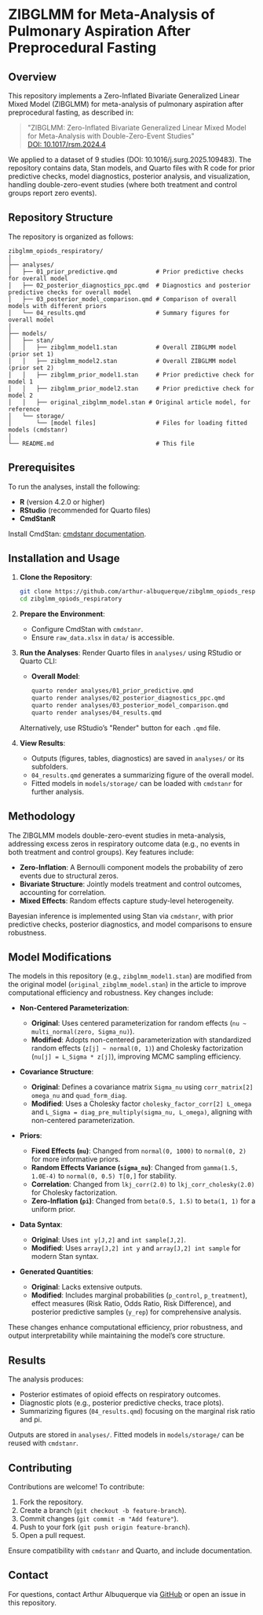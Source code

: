 # ZIBGLMM for Meta-Analysis of Pulmonary Aspiration After Preprocedural Fasting

## Overview

This repository implements a Zero-Inflated Bivariate Generalized Linear Mixed Model (ZIBGLMM) for meta-analysis of pulmonary aspiration after preprocedural fasting, as described in:

> "ZIBGLMM: Zero-Inflated Bivariate Generalized Linear Mixed Model for Meta-Analysis with Double-Zero-Event Studies"  
> [DOI: 10.1017/rsm.2024.4](https://www.cambridge.org/core/journals/research-synthesis-methods/article/zibglmm-zeroinflated-bivariate-generalized-linear-mixed-model-for-metaanalysis-with-doublezeroevent-studies/FCDCE1CC52319606DE9294F776411A3E)

We applied to a dataset of 9 studies (DOI: 10.1016/j.surg.2025.109483). The repository contains data, Stan models, and Quarto files with R code for prior predictive checks, model diagnostics, posterior analysis, and visualization, handling double-zero-event studies (where both treatment and control groups report zero events).

## Repository Structure

The repository is organized as follows:

```
zibglmm_opiods_respiratory/
│
├── analyses/
│   ├── 01_prior_predictive.qmd           # Prior predictive checks for overall model
│   ├── 02_posterior_diagnostics_ppc.qmd  # Diagnostics and posterior predictive checks for overall model
│   ├── 03_posterior_model_comparison.qmd # Comparison of overall models with different priors
│   └── 04_results.qmd                    # Summary figures for overall model
│
├── models/
│   ├── stan/
│   │   ├── zibglmm_model1.stan           # Overall ZIBGLMM model (prior set 1)
│   │   ├── zibglmm_model2.stan           # Overall ZIBGLMM model (prior set 2)
│   │   ├── zibglmm_prior_model1.stan     # Prior predictive check for model 1
│   │   ├── zibglmm_prior_model2.stan     # Prior predictive check for model 2
│   │   ├── original_zibglmm_model.stan # Original article model, for reference
│   └── storage/
│       └── [model files]                 # Files for loading fitted models (cmdstanr)
│
└── README.md                             # This file
```

## Prerequisites

To run the analyses, install the following:

- **R** (version 4.2.0 or higher)
- **RStudio** (recommended for Quarto files)
- **CmdStanR**

Install CmdStan: [cmdstanr documentation](https://mc-stan.org/cmdstanr/).

## Installation and Usage

1. **Clone the Repository**:
   ```bash
   git clone https://github.com/arthur-albuquerque/zibglmm_opiods_respiratory.git
   cd zibglmm_opiods_respiratory
   ```

2. **Prepare the Environment**:
   - Configure CmdStan with `cmdstanr`.
   - Ensure `raw_data.xlsx` in `data/` is accessible.

3. **Run the Analyses**:
   Render Quarto files in `analyses/` using RStudio or Quarto CLI:

   - **Overall Model**:
     ```bash
     quarto render analyses/01_prior_predictive.qmd
     quarto render analyses/02_posterior_diagnostics_ppc.qmd
     quarto render analyses/03_posterior_model_comparison.qmd
     quarto render analyses/04_results.qmd
     ```

   Alternatively, use RStudio’s "Render" button for each `.qmd` file.

4. **View Results**:
   - Outputs (figures, tables, diagnostics) are saved in `analyses/` or its subfolders.
   - `04_results.qmd` generates a summarizing figure of the overall model.
   - Fitted models in `models/storage/` can be loaded with `cmdstanr` for further analysis.

## Methodology

The ZIBGLMM models double-zero-event studies in meta-analysis, addressing excess zeros in respiratory outcome data (e.g., no events in both treatment and control groups). Key features include:
- **Zero-Inflation**: A Bernoulli component models the probability of zero events due to structural zeros.
- **Bivariate Structure**: Jointly models treatment and control outcomes, accounting for correlation.
- **Mixed Effects**: Random effects capture study-level heterogeneity.

Bayesian inference is implemented using Stan via `cmdstanr`, with prior predictive checks, posterior diagnostics, and model comparisons to ensure robustness.

## Model Modifications

The models in this repository (e.g., `zibglmm_model1.stan`) are modified from the original model (`original_zibglmm_model.stan`) in the article to improve computational efficiency and robustness. Key changes include:

- **Non-Centered Parameterization**:
  - **Original**: Uses centered parameterization for random effects (`nu ~ multi_normal(zero, Sigma_nu)`).
  - **Modified**: Adopts non-centered parameterization with standardized random effects (`z[j] ~ normal(0, 1)`) and Cholesky factorization (`nu[j] = L_Sigma * z[j]`), improving MCMC sampling efficiency.
  
- **Covariance Structure**:
  - **Original**: Defines a covariance matrix `Sigma_nu` using `corr_matrix[2] omega_nu` and `quad_form_diag`.
  - **Modified**: Uses a Cholesky factor `cholesky_factor_corr[2] L_omega` and `L_Sigma = diag_pre_multiply(sigma_nu, L_omega)`, aligning with non-centered parameterization.
  
- **Priors**:
  - **Fixed Effects (`mu`)**: Changed from `normal(0, 1000)` to `normal(0, 2)` for more informative priors.
  - **Random Effects Variance (`sigma_nu`)**: Changed from `gamma(1.5, 1.0E-4)` to `normal(0, 0.5) T[0,]` for stability.
  - **Correlation**: Changed from `lkj_corr(2.0)` to `lkj_corr_cholesky(2.0)` for Cholesky factorization.
  - **Zero-Inflation (`pi`)**: Changed from `beta(0.5, 1.5)` to `beta(1, 1)` for a uniform prior.
  
- **Data Syntax**:
  - **Original**: Uses `int y[J,2]` and `int sample[J,2]`.
  - **Modified**: Uses `array[J,2] int y` and `array[J,2] int sample` for modern Stan syntax.
  
- **Generated Quantities**:
  - **Original**: Lacks extensive outputs.
  - **Modified**: Includes marginal probabilities (`p_control`, `p_treatment`), effect measures (Risk Ratio, Odds Ratio, Risk Difference), and posterior predictive samples (`y_rep`) for comprehensive analysis.

These changes enhance computational efficiency, prior robustness, and output interpretability while maintaining the model’s core structure.

## Results

The analysis produces:
- Posterior estimates of opioid effects on respiratory outcomes.
- Diagnostic plots (e.g., posterior predictive checks, trace plots).
- Summarizing figures (`04_results.qmd`) focusing on the marginal risk ratio and pi.

Outputs are stored in `analyses/`. Fitted models in `models/storage/` can be reused with `cmdstanr`.

## Contributing

Contributions are welcome! To contribute:
1. Fork the repository.
2. Create a branch (`git checkout -b feature-branch`).
3. Commit changes (`git commit -m "Add feature"`).
4. Push to your fork (`git push origin feature-branch`).
5. Open a pull request.

Ensure compatibility with `cmdstanr` and Quarto, and include documentation.

## Contact

For questions, contact Arthur Albuquerque via [GitHub](https://github.com/arthur-albuquerque) or open an issue in this repository.